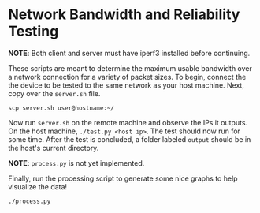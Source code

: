 # Network Bandwidth and Reliability Testing

__NOTE__: Both client and server must have iperf3 installed before continuing.

These scripts are meant to determine the maximum usable bandwidth over a
network connection for a variety of packet sizes. To begin, connect the the
device to be tested to the same network as your host machine. Next, copy over
the `server.sh` file.

```shell
scp server.sh user@hostname:~/
```

Now run `server.sh` on the remote machine and observe the IPs it outputs. On 
the host machine, `./test.py <host ip>`. The test should now run for some time. 
After the test is concluded, a folder labeled `output` should be in the host's 
current directory.

__NOTE__: `process.py` is not yet implemented.

Finally, run the processing script to generate some nice graphs to help
visualize the data!

```shell
./process.py
```
